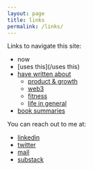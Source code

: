 ```yaml
---
layout: page
title: links
permalink: /links/
---
```


Links to navigate this site:

- now
- [uses this](/uses this)
- [have written about](/writings)
  - [product & growth](/writings/png)
  - [web3](/writings/web3)
  - [fitness](/writings/fitness)
  - [life in general](/writings/life)
- [book summaries](/books/)


You can reach out to me at:
- [linkedin](https://www.linkedin.com/in/akshaychugh2603/)
- [twitter](https://twitter.com/akshay2603c)
- [mail](mailto:akshaychugh995@gmail.com)
- [substack](https://akshaychugh.substack.com/)
